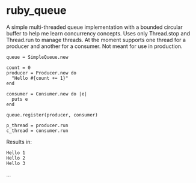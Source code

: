ruby_queue
==========
A simple multi-threaded queue implementation with a bounded circular buffer to help me learn concurrency concepts. Uses only Thread.stop and Thread.run to manage threads. At the moment supports one thread for a producer and another for a consumer. Not meant for use in production.
  
    queue = SimpleQueue.new
    
    count = 0
    producer = Producer.new do
      "Hello #{count += 1}" 
    end
    
    consumer = Consumer.new do |e| 
      puts e
    end
    
    queue.register(producer, consumer)
    
    p_thread = producer.run
    c_thread = consumer.run

  
Results in:
  
    Hello 1 
    Hello 2
    Hello 3
  ...
